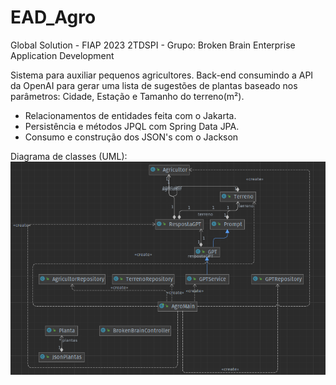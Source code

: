 # EAD_Agro

Global Solution - FIAP 2023
2TDSPI - Grupo: Broken Brain
Enterprise Application Development

Sistema para auxiliar pequenos agricultores.
Back-end consumindo a API da OpenAI para gerar uma lista de sugestões de plantas baseado nos parâmetros: Cidade, Estação e Tamanho do terreno(m²).

- Relacionamentos de entidades feita com o Jakarta.
- Persistência e métodos JPQL com Spring Data JPA.
- Consumo e construção dos JSON's com o Jackson

Diagrama de classes (UML):
![](https://github.com/xBrokenBrainx/EAD_Agro/blob/main/brokenbrain_agro_class_diagram.png?raw=true)
